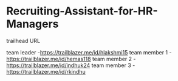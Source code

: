 # Recruiting-Assistant-for-HR-Managers

trailhead URL

team leader   -https://trailblazer.me/id/hlakshmi15
team member 1 -https://trailblazer.me/id/hemas118
team member 2 -https://trailblazer.me/id/indhuk24
team member 3 -https://trailblazer.me/id/rkindhu
